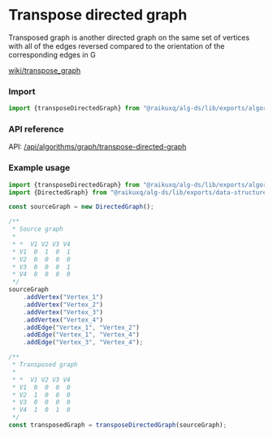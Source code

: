 # Transpose directed graph

Transposed graph is another directed graph on the same set of vertices with all of the edges reversed compared to the
orientation of the corresponding edges in G

[wiki/transpose_graph](https://en.wikipedia.org/wiki/Transpose_graph)

### Import

```ts
import {transposeDirectedGraph} from "@raikuxq/alg-ds/lib/exports/algorithms";
```

### API reference

API: [/api/algorithms/graph/transpose-directed-graph](/api/algorithms/graph/transpose-directed-graph)

### Example usage

```ts
import {transposeDirectedGraph} from "@raikuxq/alg-ds/lib/exports/algorithms";
import {DirectedGraph} from "@raikuxq/alg-ds/lib/exports/data-structures";

const sourceGraph = new DirectedGraph();

/**
 * Source graph
 *
 * *  V1 V2 V3 V4
 * V1  0  1  0  1
 * V2  0  0  0  0
 * V3  0  0  0  1
 * V4  0  0  0  0
 */
sourceGraph
    .addVertex("Vertex_1")
    .addVertex("Vertex_2")
    .addVertex("Vertex_3")
    .addVertex("Vertex_4")
    .addEdge("Vertex_1", "Vertex_2")
    .addEdge("Vertex_1", "Vertex_4")
    .addEdge("Vertex_3", "Vertex_4");

/**
 * Transposed graph
 *
 * *  V1 V2 V3 V4
 * V1  0  0  0  0
 * V2  1  0  0  0
 * V3  0  0  0  0
 * V4  1  0  1  0
 */
const transposedGraph = transposeDirectedGraph(sourceGraph);
```
